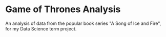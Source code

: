 # Game of Thrones Analysis
An analysis of data from the popular book series "A Song of Ice and Fire", for my Data Science term project.
